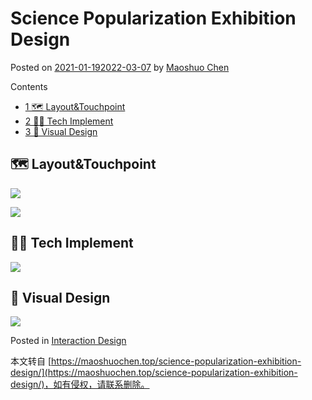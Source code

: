 # Science Popularization Exhibition Design

Posted on [2021-01-192022-03-07](https://maoshuochen.top/science-popularization-exhibition-design/) by [Maoshuo Chen](https://maoshuochen.top/author/maoshuochen/)

Contents

- [1 🗺️ Layout&Touchpoint](about:blank#_LayoutTouchpoint)
- [2 👨‍💻️ Tech Implement](about:blank#_Tech_Implement)
- [3 🎨 Visual Design](about:blank#_Visual_Design)

## 🗺️ Layout&Touchpoint

[![](https://cdn.maoshuochen.top/wp-content/uploads/2021/01/Studio1_Page_03-1024x576.jpg)](https://cdn.maoshuochen.top/wp-content/uploads/2021/01/Studio1_Page_03-1024x576.jpg)

[![](https://cdn.maoshuochen.top/wp-content/uploads/2021/01/Studio1_Page_36-1024x576.jpg)](https://cdn.maoshuochen.top/wp-content/uploads/2021/01/Studio1_Page_36-1024x576.jpg)

## 👨‍💻️ Tech Implement

[![](https://cdn.maoshuochen.top/wp-content/uploads/2021/01/Studio1_Page_38-1024x576.jpg)](https://cdn.maoshuochen.top/wp-content/uploads/2021/01/Studio1_Page_38-1024x576.jpg)

## 🎨 Visual Design

[![](https://cdn.maoshuochen.top/wp-content/uploads/2021/01/Studio1_Page_40-1024x576.jpg)](https://cdn.maoshuochen.top/wp-content/uploads/2021/01/Studio1_Page_40-1024x576.jpg)

Posted in <a href="https://maoshuochen.top/category/interaction-design/" rel="category tag">Interaction Design</a>

本文转自 [https://maoshuochen.top/science-popularization-exhibition-design/](https://maoshuochen.top/science-popularization-exhibition-design/)，如有侵权，请联系删除。
